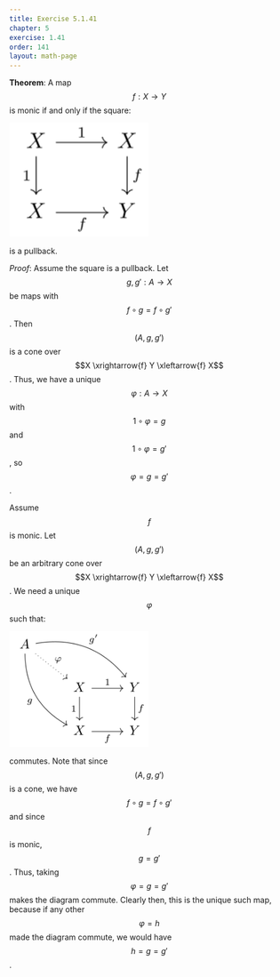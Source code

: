 ```yaml
---
title: Exercise 5.1.41
chapter: 5
exercise: 1.41
order: 141
layout: math-page
---
```



**Theorem**:
A map $$f : X \rightarrow Y$$ is monic if and only if the square:

<div class="math-figure"><img src="/img/math_solutions/leinster/e5-1-41_1.svg" width="250px"/></div>

is a pullback.


*Proof*:
Assume the square is a pullback.
Let $$g, g' : A \rightarrow X$$ be maps with $$f \circ g = f \circ g'$$.
Then $$(A, g, g')$$ is a cone over $$X \xrightarrow{f} Y \xleftarrow{f} X$$.
Thus, we have a unique $$\varphi : A \rightarrow X$$ with $$1 \circ \varphi = g$$ and $$1 \circ \varphi = g'$$, so $$\varphi = g = g'$$.

Assume $$f$$ is monic.
Let $$(A, g, g')$$ be an arbitrary cone over $$X \xrightarrow{f} Y \xleftarrow{f} X$$.
We need a unique $$\varphi$$ such that:

<div class="math-figure"><img src="/img/math_solutions/leinster/e5-1-41_2.svg" width="250px"/></div>

commutes.
Note that since $$(A, g, g')$$ is a cone, we have $$f \circ g = f \circ g'$$ and since $$f$$ is monic, $$g = g'$$.
Thus, taking $$\varphi = g = g'$$ makes the diagram commute.
Clearly then, this is the unique such map, because if any other $$\varphi = h$$ made the diagram commute, we would have $$h = g = g'$$.